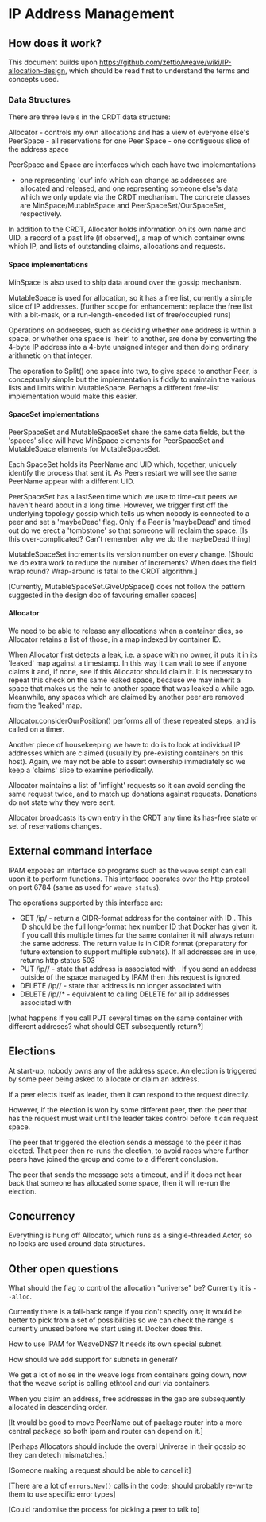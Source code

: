 # IP Address Management

## How does it work?

This document builds upon
https://github.com/zettio/weave/wiki/IP-allocation-design, which
should be read first to understand the terms and concepts used.

### Data Structures

There are three levels in the CRDT data structure:

Allocator - controls my own allocations and has a view of everyone else's
PeerSpace - all reservations for one Peer
Space     - one contiguous slice of the address space

PeerSpace and Space are interfaces which each have two implementations
- one representing 'our' info which can change as addresses are
allocated and released, and one representing someone else's data which
we only update via the CRDT mechanism.  The concrete classes are
MinSpace/MutableSpace and PeerSpaceSet/OurSpaceSet, respectively.

In addition to the CRDT, Allocator holds information on its own name
and UID, a record of a past life (if observed), a map of which
container owns which IP, and lists of outstanding claims, allocations
and requests.

#### Space implementations

MinSpace is also used to ship data around over the gossip mechanism.

MutableSpace is used for allocation, so it has a free list, currently
a simple slice of IP addresses.
[further scope for enhancement: replace the free list with a bit-mask,
or a run-length-encoded list of free/occupied runs]

Operations on addresses, such as deciding whether one address is
within a space, or whether one space is 'heir' to another, are done by
converting the 4-byte IP address into a 4-byte unsigned integer and
then doing ordinary arithmetic on that integer.

The operation to Split() one space into two, to give space to another
Peer, is conceptually simple but the implementation is fiddly to
maintain the various lists and limits within MutableSpace. Perhaps a
different free-list implementation would make this easier.

#### SpaceSet implementations

PeerSpaceSet and MutableSpaceSet share the same data fields, but the
'spaces' slice will have MinSpace elements for PeerSpaceSet and
MutableSpace elements for MutableSpaceSet.

Each SpaceSet holds its PeerName and UID which, together, uniquely
identify the process that sent it.  As Peers restart we will see the
same PeerName appear with a different UID.

PeerSpaceSet has a lastSeen time which we use to time-out peers we
haven't heard about in a long time. However, we trigger first off the
underlying topology gossip which tells us when nobody is connected to
a peer and set a 'maybeDead' flag.  Only if a Peer is 'maybeDead' and
timed out do we erect a 'tombstone' so that someone will reclaim the
space.
[Is this over-complicated?  Can't remember why we do the maybeDead thing]

MutableSpaceSet increments its version number on every change. [Should
we do extra work to reduce the number of increments?  When does the
field wrap round?  Wrap-around is fatal to the CRDT algorithm.]

[Currently, MutableSpaceSet.GiveUpSpace() does not follow the pattern
suggested in the design doc of favouring smaller spaces]

#### Allocator

We need to be able to release any allocations when a container dies, so
Allocator retains a list of those, in a map indexed by container ID.

When Allocator first detects a leak, i.e. a space with no owner, it
puts it in its 'leaked' map against a timestamp.  In this way it can
wait to see if anyone claims it and, if none, see if this Allocator
should claim it.  It is necessary to repeat this check on the same
leaked space, because we may inherit a space that makes us the heir to
another space that was leaked a while ago.  Meanwhile, any spaces
which are claimed by another peer are removed from the 'leaked' map.

Allocator.considerOurPosition() performs all of these repeated steps,
and is called on a timer.

Another piece of housekeeping we have to do is to look at individual
IP addresses which are claimed (usually by pre-existing containers on
this host). Again, we may not be able to assert ownership immediately
so we keep a 'claims' slice to examine periodically.

Allocator maintains a list of 'inflight' requests so it can avoid
sending the same request twice, and to match up donations against
requests. Donations do not state why they were sent.

Allocator broadcasts its own entry in the CRDT any time its has-free
state or set of reservations changes.

## External command interface

IPAM exposes an interface so programs such as the `weave` script can
call upon it to perform functions. This interface operates over the
http protcol on port 6784 (same as used for `weave status`).

The operations supported by this interface are:

  * GET /ip/<containerid> - return a CIDR-format address for the
    container with ID <containerid>.  This ID should be the full
    long-format hex number ID that Docker has given it.  If you call
    this multiple times for the same container it will always return
    the same address. The return value is in CIDR format (preparatory
    for future extension to support multiple subnets). If all
    addresses are in use, returns http status 503
  * PUT /ip/<containerid>/<ip> - state that address <ip> is associated
    with <containerid>.  If you send an address outside of the space
    managed by IPAM then this request is ignored.
  * DELETE /ip/<containerid>/<ip> - state that address <ip> is no
    longer associated with <containerid>
  * DELETE /ip/<containerid>/* - equivalent to calling DELETE for all
    ip addresses associated with <containerid>

[what happens if you call PUT several times on the same container with
different addreses? what should GET subsequently return?]

## Elections

At start-up, nobody owns any of the address space.  An election is
triggered by some peer being asked to allocate or claim an address.

If a peer elects itself as leader, then it can respond to the request directly.

However, if the election is won by some different peer, then the peer
that has the request must wait until the leader takes control before
it can request space.

The peer that triggered the election sends a message to the peer it
has elected.  That peer then re-runs the election, to avoid races
where further peers have joined the group and come to a different conclusion.

The peer that sends the message sets a timeout, and if it does not
hear back that someone has allocated some space, then it will re-run
the election.

## Concurrency

Everything is hung off Allocator, which runs as a single-threaded
Actor, so no locks are used around data structures.

## Other open questions

What should the flag to control the allocation "universe" be?
Currently it is `--alloc`.

Currently there is a fall-back range if you don't specify one; it
would be better to pick from a set of possibilities so we can check
the range is currently unused before we start using it.  Docker does
this.

How to use IPAM for WeaveDNS?  It needs its own special subnet.

How should we add support for subnets in general?

We get a lot of noise in the weave logs from containers going down,
now that the weave script is calling ethtool and curl via containers.

When you claim an address, free addresses in the gap are subsequently
allocated in descending order.

[It would be good to move PeerName out of package router into a more
central package so both ipam and router can depend on it.]

[Perhaps Allocators should include the overal Universe in their gossip
so they can detech mismatches.]

[Someone making a request should be able to cancel it]

[There are a lot of `errors.New()` calls in the code; should probably
re-write them to use specific error types]

[Could randomise the process for picking a peer to talk to]
